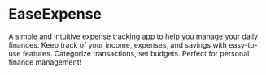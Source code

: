 # EaseExpense
A simple and intuitive expense tracking app to help you manage your daily finances. Keep track of your income, expenses, and savings with easy-to-use features. Categorize transactions, set budgets. Perfect for personal finance management!

